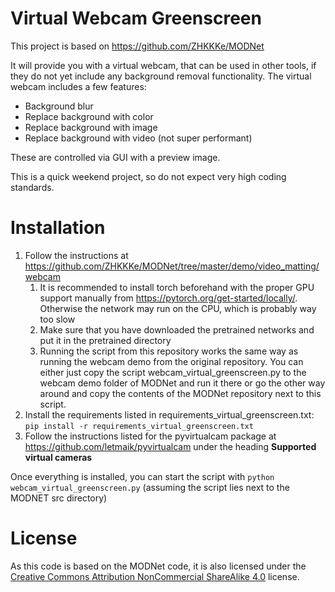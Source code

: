 # Virtual Webcam Greenscreen

This project is based on https://github.com/ZHKKKe/MODNet

It will provide you with a virtual webcam, that can be used in other tools, if they do not yet include any background removal functionality. The virtual webcam includes a few features:

* Background blur
* Replace background with color
* Replace background with image
* Replace background with video (not super performant)
  
These are controlled via GUI with a preview image.

This is a quick weekend project, so do not expect very high coding standards.

# Installation

1. Follow the instructions at https://github.com/ZHKKKe/MODNet/tree/master/demo/video_matting/webcam
   1. It is recommended to install torch beforehand with the proper GPU support manually from https://pytorch.org/get-started/locally/. Otherwise the network may run on the CPU, which is probably way too slow
   2. Make sure that you have downloaded the pretrained networks and put it in the pretrained directory
   3. Running the script from this repository works the same way as running the webcam demo from the original repository. You can either just copy the script webcam_virtual_greenscreen.py to the webcam demo folder of MODNet and run it there or go the other way around and copy the contents of the MODNet repository next to this script.
2. Install the requirements listed in requirements_virtual_greenscreen.txt: ```pip install -r requirements_virtual_greenscreen.txt```
3. Follow the instructions listed for the pyvirtualcam package at https://github.com/letmaik/pyvirtualcam under the heading **Supported virtual cameras**

Once everything is installed, you can start the script with ```python webcam_virtual_greenscreen.py``` (assuming the script lies next to the MODNET src directory)

# License

As this code is based on the MODNet code, it is also licensed under the [Creative Commons Attribution NonCommercial ShareAlike 4.0](https://creativecommons.org/licenses/by-nc-sa/4.0/legalcode) license.